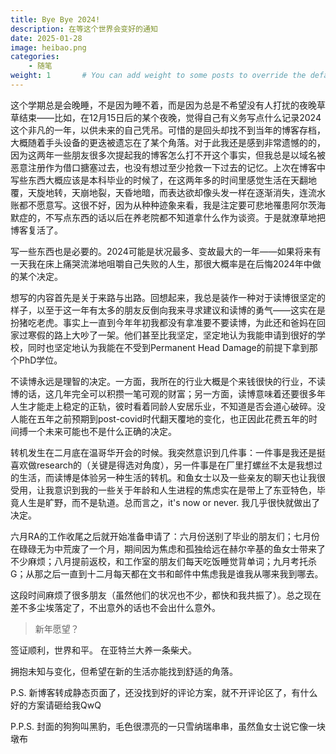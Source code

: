 ```yaml
---
title: Bye Bye 2024!
description: 在等这个世界会变好的通知
date: 2025-01-28
image: heibao.png
categories:
    - 随笔
weight: 1       # You can add weight to some posts to override the default sorting (date descending)
---
```


这个学期总是会晚睡，不是因为睡不着，而是因为总是不希望没有人打扰的夜晚草草结束——比如，在12月15日后的某个夜晚，觉得自己有义务写点什么记录2024这个非凡的一年，以供未来的自己凭吊。可惜的是回头却找不到当年的博客存档，大概随着手头设备的更迭被遗忘在了某个角落。对于此我还是感到非常遗憾的的，因为这两年一些朋友很多次提起我的博客怎么打不开这个事实，但我总是以域名被恶意注册作为借口搪塞过去，也没有想过至少抢救一下过去的记忆。上次在博客中写些东西大概应该是本科毕业的时候了，在这两年多的时间里感觉生活在天翻地覆，天旋地转，天崩地裂，天昏地暗，而表达欲却像头发一样在逐渐消失，连流水账都不愿意写。这很不好，因为从种种迹象来看，我是注定要可悲地罹患阿尔茨海默症的，不写点东西的话以后在养老院都不知道拿什么作为谈资。于是就潦草地把博客复活了。

写一些东西也是必要的。2024可能是状况最多、变故最大的一年——如果将来有一天我在床上痛哭流涕地咀嚼自己失败的人生，那很大概率是在后悔2024年中做的某个决定。

想写的内容首先是关于来路与出路。回想起来，我总是装作一种对于读博很坚定的样子，以至于这一年有太多的朋友反倒向我来寻求建议和读博的勇气——这实在是扮猪吃老虎。事实上一直到今年年初我都没有拿准要不要读博，为此还和爸妈在回家过寒假的路上大吵了一架。他们甚至比我坚定，坚定地认为我能申请到很好的学校，同时也坚定地认为我能在不受到Permanent Head Damage的前提下拿到那个PhD学位。

不读博永远是理智的决定。一方面，我所在的行业大概是个来钱很快的行业，不读博的话，这几年完全可以积攒一笔可观的财富；另一方面，读博意味着还要很多年人生才能走上稳定的正轨，彼时看着同龄人安居乐业，不知道是否会道心破碎。没人能在五年之前预期到post-covid时代翻天覆地的变化，也正因此花费五年的时间搏一个未来可能也不是什么正确的决定。

转机发生在二月底在温哥华开会的时候。我突然意识到几件事：一件事是我还是挺喜欢做research的（关键是得选对角度），另一件事是在厂里打螺丝不太是我想过的生活，而读博是体验另一种生活的转机。和鱼女士以及一些亲友的聊天也让我很受用，让我意识到我的一些关于年龄和人生进程的焦虑实在是带上了东亚特色，毕竟人生是旷野，而不是轨道。总而言之，it's now or never. 我几乎很快就做出了决定。

六月RA的工作收尾之后就开始准备申请了：六月份送别了毕业的朋友们；七月份在碌碌无为中荒废了一个月，期间因为焦虑和孤独给远在赫尔辛基的鱼女士带来了不少麻烦；八月提前返校，和工作室的朋友们每天吃饭睡觉背单词；九月考托杀G；从那之后一直到十二月每天都在文书和邮件中焦虑我是谁我从哪来我到哪去。

这段时间麻烦了很多朋友（虽然他们的状况也不少，都快和我共振了）。总之现在差不多尘埃落定了，不出意外的话也不会出什么意外。

> 新年愿望？

签证顺利，世界和平。
在亚特兰大养一条柴犬。

拥抱未知与变化，但希望在新的生活亦能找到舒适的角落。

P.S. 新博客转成静态页面了，还没找到好的评论方案，就不开评论区了，有什么好的方案请砸给我QwQ

P.P.S. 封面的狗狗叫黑豹，毛色很漂亮的一只雪纳瑞串串，虽然鱼女士说它像一块墩布